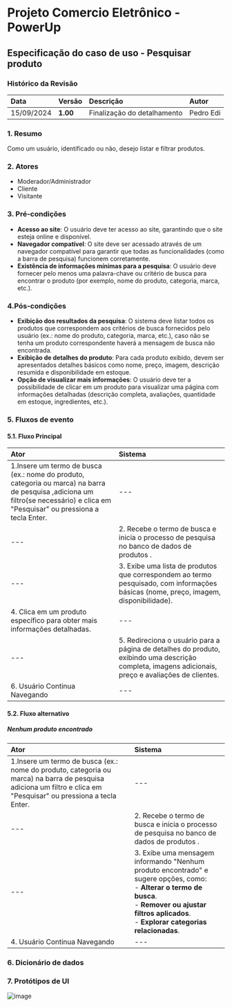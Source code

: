 # Projeto Comercio Eletrônico - PowerUp

## Especificação do caso de uso - Pesquisar produto

### Histórico da Revisão
|  Data  | Versão | Descrição | Autor |
|:-------|:-------|:----------|:------|
| 15/09/2024 | **1.00** | Finalização do detalhamento | Pedro Edi |


### 1. Resumo 
Como um usuário, identificado ou não, desejo listar e filtrar produtos.

### 2. Atores
- Moderador/Administrador
- Cliente
- Visitante

### 3. Pré-condições
 - **Acesso ao site**: O usuário deve ter acesso ao site, garantindo que o site esteja online e disponível.
- **Navegador compatível**: O site deve ser acessado através de um navegador compatível para garantir que todas as funcionalidades (como a barra de pesquisa) funcionem corretamente.
- **Existência de informações mínimas para a pesquisa**: O usuário deve fornecer pelo menos uma palavra-chave ou critério de busca para encontrar o produto (por exemplo, nome do produto, categoria, marca, etc.).

### 4.Pós-condições
  - **Exibição dos resultados da pesquisa**: O sistema deve listar todos os produtos que correspondem aos critérios de busca fornecidos pelo usuário (ex.: nome do produto, categoria, marca, etc.), caso não se tenha um produto correspondente haverá a mensagem de busca não encontrada.
  - **Exibição de detalhes do produto**: Para cada produto exibido, devem ser apresentados detalhes básicos como nome, preço, imagem, descrição resumida e disponibilidade em estoque.
  - **Opção de visualizar mais informações**: O usuário deve ter a possibilidade de clicar em um produto para visualizar uma página com informações detalhadas (descrição completa, avaliações, quantidade em estoque, ingredientes, etc.).

### 5. Fluxos de evento

#### 5.1. Fluxo Principal

|  Ator  | Sistema |
|:-------|:------- |
| 1.Insere um termo de busca (ex.: nome do produto, categoria ou marca) na barra de pesquisa ,adiciona um filtro(se necessário) e clica em "Pesquisar" ou pressiona a tecla Enter. | --- |
| --- | 2. Recebe o termo de busca e inicia o processo de pesquisa no banco de dados de produtos . |
| --- | 3. Exibe uma lista de produtos que correspondem ao termo pesquisado, com informações básicas (nome, preço, imagem, disponibilidade).|
| 4.  Clica em um produto específico para obter mais informações detalhadas.| --- |
| --- | 5. Redireciona o usuário para a página de detalhes do produto, exibindo uma descrição completa, imagens adicionais, preço e avaliações de clientes.|
| 6. Usuário Continua Navegando | --- |

#### 5.2. Fluxo alternativo
##### Nenhum produto encontrado

|  Ator  | Sistema |
|:-------|:------- |
| 1.Insere um termo de busca (ex.: nome do produto, categoria ou marca) na barra de pesquisa adiciona um filtro e clica em "Pesquisar" ou pressiona a tecla Enter. | --- |
| --- | 2. Recebe o termo de busca e inicia o processo de pesquisa no banco de dados de produtos . |
|--- | 3. Exibe uma mensagem informando "Nenhum produto encontrado" e sugere opções, como:<br> - **Alterar o termo de busca**.<br> - **Remover ou ajustar filtros aplicados**.<br> - **Explorar categorias relacionadas**. |
| 4. Usuário Continua Navegando | --- |


### 6. Dicionário de dados

### 7. Protótipos de UI
![image](https://github.com/user-attachments/assets/4f291f27-dfc4-4fe5-a8ce-3e418bee41bd)

